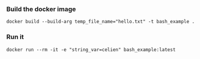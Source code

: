 ### Build the docker image
```
docker build --build-arg temp_file_name="hello.txt" -t bash_example .
```

### Run it
```
docker run --rm -it -e "string_var=celien" bash_example:latest
```